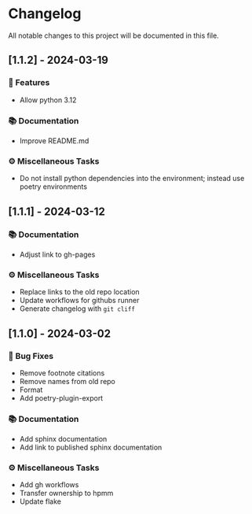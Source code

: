 # Changelog

All notable changes to this project will be documented in this file.

## [1.1.2] - 2024-03-19

### 🚀 Features

- Allow python 3.12

### 📚 Documentation

- Improve README.md

### ⚙️ Miscellaneous Tasks

- Do not install python dependencies into the environment; instead use poetry environments

## [1.1.1] - 2024-03-12

### 📚 Documentation

- Adjust link to gh-pages

### ⚙️ Miscellaneous Tasks

- Replace links to the old repo location
- Update workflows for githubs runner
- Generate changelog with `git cliff`

## [1.1.0] - 2024-03-02

### 🐛 Bug Fixes

- Remove footnote citations
- Remove names from old repo
- Format
- Add poetry-plugin-export

### 📚 Documentation

- Add sphinx documentation
- Add link to published sphinx documentation

### ⚙️ Miscellaneous Tasks

- Add gh workflows
- Transfer ownership to hpmm
- Update flake

<!-- generated by git-cliff -->
